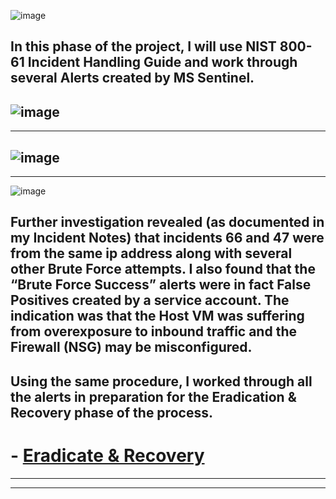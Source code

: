 ![image](https://github.com/user-attachments/assets/44f84a02-6a02-4b87-b4b2-62cc5c91570c)  

## In this phase of the project, I will use NIST 800-61 Incident Handling Guide and work through several Alerts created by MS Sentinel.

![image](https://github.com/user-attachments/assets/2bce92d2-1902-4b68-998c-e0de062a0ac0)
----
----
![image](https://github.com/user-attachments/assets/3e8b4036-60db-4022-ab4a-8d00727df6dc)
----
----
![image](https://github.com/user-attachments/assets/35b06032-eeac-47dc-adef-b7170a13f521)
## Further investigation revealed (as documented in my Incident Notes) that incidents 66 and 47 were from the same ip address along with several other Brute Force attempts.  I also found that the “Brute Force Success” alerts were in fact False Positives created by a service account. The indication was that the Host VM was suffering from overexposure to inbound traffic and the Firewall (NSG) may be misconfigured.  

## Using the same procedure, I worked through all the alerts in preparation for the Eradication & Recovery phase of the process. 
#  - [Eradicate & Recovery](https://github.com/cyberbluz/Eradicate-and-Recovery)
----
----
